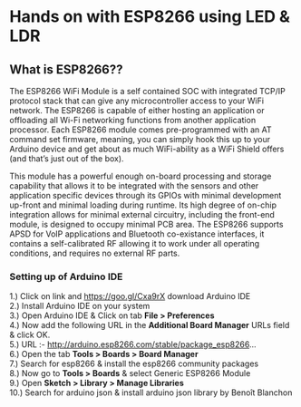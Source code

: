 # Hands on with ESP8266 using LED & LDR

## What is ESP8266??

The ESP8266 WiFi Module is a self contained SOC with integrated TCP/IP protocol stack that can give any microcontroller access to your WiFi
network. The ESP8266 is capable of either hosting an application or offloading all Wi-Fi networking functions from another application 
processor. Each ESP8266 module comes pre-programmed with an AT command set firmware, meaning, you can simply hook this up to your Arduino
device and get about as much WiFi-ability as a WiFi Shield offers (and that’s just out of the box).  

This module has a powerful enough on-board processing and storage capability that allows it to be integrated with the sensors and other 
application specific devices through its GPIOs with minimal development up-front and minimal loading during runtime. Its high degree of
on-chip integration allows for minimal external circuitry, including the front-end module, is designed to occupy minimal PCB area. 
The ESP8266 supports APSD for VoIP applications and Bluetooth co-existance interfaces, it contains a self-calibrated RF allowing it to 
work under all operating conditions, and requires no external RF parts.  

### Setting up of Arduino IDE

1.) Click on link and https://goo.gl/Cxa9rX download Arduino IDE  
2.) Install Arduino IDE on your system  
3.) Open Arduino IDE & Click on tab **File > Preferences**  
4.) Now add the following URL in the **Additional Board Manager** URLs field & click OK.  
5.) URL :- http://arduino.esp8266.com/stable/package_esp8266...  
6.) Open the tab **Tools > Boards > Board Manager**  
7.) Search for esp8266 & install the esp8266 community packages  
8.) Now go to **Tools > Boards** & select Generic ESP8266 Module  
9.) Open **Sketch > Library > Manage Libraries**  
10.) Search for arduino json & install arduino json library by Benoît Blanchon  

<p align="center"> 
<img src="">
</p>

<p align="center"> 
<img src="">
</p>
